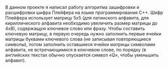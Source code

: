 В данном проекте я написал работу алгоритма зашифровки и расшифровки шифра Плейфера на языке программирования C++. 
Шифр Плейфера использует матрицу 5х5 (для латинского алфавита, для кириллического алфавита необходимо увеличить размер матрицы до 4х8), содержащую ключевое слово или фразу.
Чтобы составить ключевую матрицу, в первую очередь нужно заполнить первые ячейки матрицы буквами ключевого слова (не записывая повторяющиеся символы), потом заполнить оставшиеся ячейки матрицы символами алфавита, не встречающимися в ключевом слове, по порядку (в английских текстах обычно опускается символ «Q», чтобы уменьшить алфавит).
